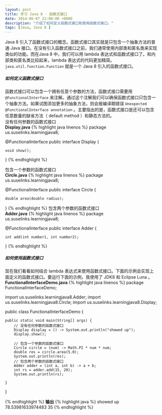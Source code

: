 ```yaml
---
layout: post
title: 学习 Java 8 - 函数式接口
date: 2014-06-07 22:00:00 +0800
description: "介绍了如何定义函数式接口和使用函数式接口。"
tags: [Java, Java 8 ]
---
```



Java 8 引入了函数式接口的概念。函数式接口其实就是只包含一个抽象方法的普通 Java 接口。在没有引入函数式接口之前，我们通常使用内部类和匿名类来实现类似的功能。而在Java 8 中，我们可以用 lambda 表达式和函数式接口了。和内部类和匿名类比较起来，lambda 表达式的代码更加精简。`java.util.function.Function` 就是一个 Java 8 引入的函数式接口。

##### 如何定义函数式接口

函数式接口可以包含一个拥有任意个参数的方法，函数式接口需要用 `@FunctionalInterface` 来注解。通过这个注解我们可以确保函数式接口只包含一个抽象方法。如果试图添加更多的抽象方法，则会报编译期错误 `Unexpected @FunctionalInterface annotation` 。主要指出的是，函数式接口是还可以包含任意数量的缺省方法（ default method ）和静态方法的。    
没有任何参数的函数式接口    
**Display.java**
{% highlight java linenos %}
package us.suselinks.learningjava8;

@FunctionalInterface
public interface Display {

    void show();
}
{% endhighlight %}


包含一个参数的函数式接口     
**Circle.java**
{% highlight java linenos %}
package us.suselinks.learningjava8;

@FunctionalInterface
public interface Circle {

    double area(double radius);
}
{% endhighlight %}
包含两个参数的函数式接口    
**Adder.java**
{% highlight java linenos %}
package us.suselinks.learningjava8;

@FunctionalInterface
public interface Adder {

    int add(int number1, int number2);
}
{% endhighlight %}

##### 如何使用函数式接口 

现在我们看看如何结合 lambda 表达式来使用函数式接口。下面的示例会实现上面定义的函数式接口。要运行下面的示例，我使用了 JDK8 和 Eclipse Luna 。    
**FunctionalInterfaceDemo.java**
{% highlight java linenos %}
package FunctionalInterfaceDemo;

import us.suselinks.learningjava8.Adder;
import us.suselinks.learningjava8.Circle;
import us.suselinks.learningjava8.Display;

public class FunctionalInterfaceDemo {

    public static void main(String[] args) {
        // 没有任何参数的函数式接口
        Display display = () -> System.out.println("showed up");
        display.show();

        // 包含一个参数的函数式接口
        Circle circle = (num) -> Math.PI * num * num;
        double res = circle.area(5.0);
        System.out.println(res);
        // 包含两个参数的函数式接口
        Adder adder = (int a, int b) -> a + b;
        int rs = adder.add(15, 20);
        System.out.println(rs);

    }
}

{% endhighlight %}
**输出**
{% highlight java  %}
showed up
78.53981633974483
35
{% endhighlight %}


